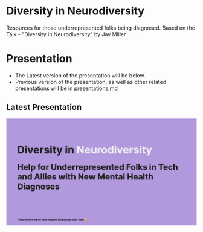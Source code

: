 # Diversity in Neurodiversity
Resources for those underrepresented folks being diagnosed. Based on the Talk - "Diversity in Neurodiversity" by Jay Miller

# Presentation
* The Latest version of the presentation will be below.
* Previous version of the presentation, as well as other related presentations will be in [presentations.md](./presentations.md)

## Latest Presentation
[![Latest Presentation Thumbnail](/assets/presentation-cover.jpeg)](https://www.youtube.com/watch?v=qnFY3b0H-F4)
